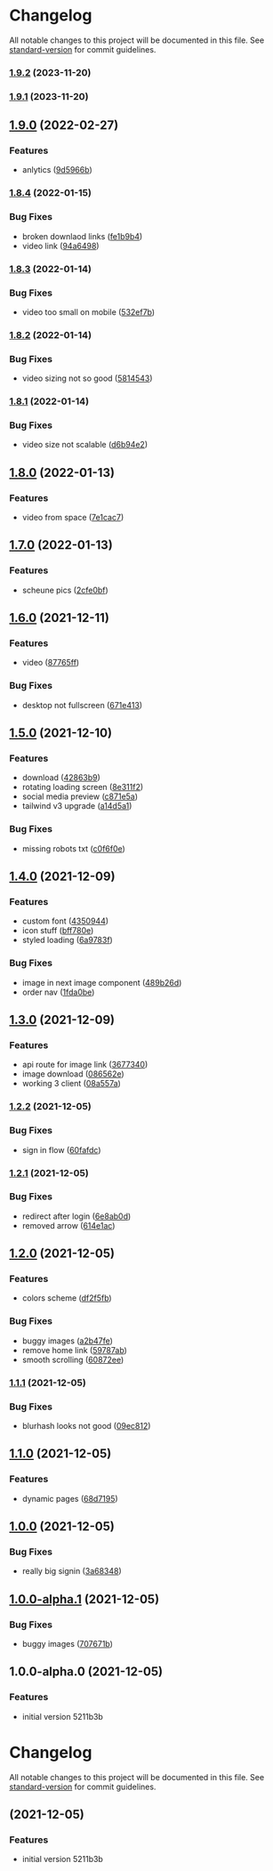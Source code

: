 # Changelog

All notable changes to this project will be documented in this file. See [standard-version](https://github.com/conventional-changelog/standard-version) for commit guidelines.

### [1.9.2](https://github.com/develowlper/hochzeit-f-und-f/compare/v1.9.1...v1.9.2) (2023-11-20)

### [1.9.1](https://github.com/develowlper/hochzeit-f-und-f/compare/v1.9.0...v1.9.1) (2023-11-20)

## [1.9.0](https://github.com/develowlper/hochzeit-f-und-f/compare/v1.8.4...v1.9.0) (2022-02-27)


### Features

* anlytics ([9d5966b](https://github.com/develowlper/hochzeit-f-und-f/commit/9d5966b59a9cf1f810950940c32e0bd693cb78c3))

### [1.8.4](https://github.com/develowlper/hochzeit-f-und-f/compare/v1.8.3...v1.8.4) (2022-01-15)


### Bug Fixes

* broken downlaod links ([fe1b9b4](https://github.com/develowlper/hochzeit-f-und-f/commit/fe1b9b41d37fb079bd23179fdf6db52613266db4))
* video link ([94a6498](https://github.com/develowlper/hochzeit-f-und-f/commit/94a6498b4a24cdb4fd2080e4578c8a073fa29a9b))

### [1.8.3](https://github.com/develowlper/hochzeit-f-und-f/compare/v1.8.2...v1.8.3) (2022-01-14)


### Bug Fixes

* video too small on mobile ([532ef7b](https://github.com/develowlper/hochzeit-f-und-f/commit/532ef7b1b884147746ef3b3a852b31f81d580f4a))

### [1.8.2](https://github.com/develowlper/hochzeit-f-und-f/compare/v1.8.1...v1.8.2) (2022-01-14)


### Bug Fixes

* video sizing not so good ([5814543](https://github.com/develowlper/hochzeit-f-und-f/commit/581454339211aa885fc633d345e081899f4ac273))

### [1.8.1](https://github.com/develowlper/hochzeit-f-und-f/compare/v1.8.0...v1.8.1) (2022-01-14)


### Bug Fixes

* video size not scalable ([d6b94e2](https://github.com/develowlper/hochzeit-f-und-f/commit/d6b94e296ebdf57bf6cfe0aea842725eeb0f9aa7))

## [1.8.0](https://github.com/develowlper/hochzeit-f-und-f/compare/v1.7.0...v1.8.0) (2022-01-13)


### Features

* video from space ([7e1cac7](https://github.com/develowlper/hochzeit-f-und-f/commit/7e1cac78b374b5b4cb489ff75b838b0d10ba4bc9))

## [1.7.0](https://github.com/develowlper/hochzeit-f-und-f/compare/v1.6.0...v1.7.0) (2022-01-13)


### Features

* scheune pics ([2cfe0bf](https://github.com/develowlper/hochzeit-f-und-f/commit/2cfe0bfb1cbe948d0fd632c57893852dcf85c106))

## [1.6.0](https://github.com/develowlper/hochzeit-f-und-f/compare/v1.5.0...v1.6.0) (2021-12-11)


### Features

* video ([87765ff](https://github.com/develowlper/hochzeit-f-und-f/commit/87765ffb2b26955a588920dfaa555295c2df5e74))


### Bug Fixes

* desktop not fullscreen ([671e413](https://github.com/develowlper/hochzeit-f-und-f/commit/671e4138c3a93539426eb1299614cddad1e5e378))

## [1.5.0](https://github.com/develowlper/hochzeit-f-und-f/compare/v1.4.0...v1.5.0) (2021-12-10)


### Features

* download ([42863b9](https://github.com/develowlper/hochzeit-f-und-f/commit/42863b9cfb7448d754875d3ee945ef5fc0ea86fe))
* rotating loading screen ([8e311f2](https://github.com/develowlper/hochzeit-f-und-f/commit/8e311f2c7bf8efe8b50a37b25dbad6db6b5b913e))
* social media preview ([c871e5a](https://github.com/develowlper/hochzeit-f-und-f/commit/c871e5ab45302a9dc042d6f218ae748a0abe1faa))
* tailwind v3 upgrade ([a14d5a1](https://github.com/develowlper/hochzeit-f-und-f/commit/a14d5a1d9bc3f83a166ef5c6b415406990b5ebba))


### Bug Fixes

* missing robots txt ([c0f6f0e](https://github.com/develowlper/hochzeit-f-und-f/commit/c0f6f0e540474c67204d4a5e65f9c23bebff5e09))

## [1.4.0](https://github.com/develowlper/hochzeit-f-und-f/compare/v1.3.0...v1.4.0) (2021-12-09)


### Features

* custom font ([4350944](https://github.com/develowlper/hochzeit-f-und-f/commit/435094490922904981869267230f3045412f0be2))
* icon stuff ([bff780e](https://github.com/develowlper/hochzeit-f-und-f/commit/bff780e6fdb20de0cd5f3d50eca2001b72af6345))
* styled loading ([6a9783f](https://github.com/develowlper/hochzeit-f-und-f/commit/6a9783f223f71bf8d84b1be3bfa420e2669f8a89))


### Bug Fixes

* image in next image component ([489b26d](https://github.com/develowlper/hochzeit-f-und-f/commit/489b26d72fbb799a9e1f7b6e9917f22f9dc37187))
* order nav ([1fda0be](https://github.com/develowlper/hochzeit-f-und-f/commit/1fda0be25b8f8c92572e1a66e01d32a1f5e88696))

## [1.3.0](https://github.com/develowlper/hochzeit-f-und-f/compare/v1.2.2...v1.3.0) (2021-12-09)


### Features

* api route for image link ([3677340](https://github.com/develowlper/hochzeit-f-und-f/commit/3677340f513c19d197a81efba9fea3f289719d72))
* image download ([086562e](https://github.com/develowlper/hochzeit-f-und-f/commit/086562e74486118f5eb7eb80c2bca884d11820b8))
* working 3 client ([08a557a](https://github.com/develowlper/hochzeit-f-und-f/commit/08a557a6da3390aaddc8e5253c29cb114f1903f8))

### [1.2.2](https://github.com/develowlper/hochzeit-f-und-f/compare/v1.2.1...v1.2.2) (2021-12-05)


### Bug Fixes

* sign in flow ([60fafdc](https://github.com/develowlper/hochzeit-f-und-f/commit/60fafdc9ff620ae11a3ede5d85e678ca562c2aa1))

### [1.2.1](https://github.com/develowlper/hochzeit-f-und-f/compare/v1.2.0...v1.2.1) (2021-12-05)


### Bug Fixes

* redirect after login ([6e8ab0d](https://github.com/develowlper/hochzeit-f-und-f/commit/6e8ab0d3ef67397ed1d1b074748ebb5f8bf195af))
* removed arrow ([614e1ac](https://github.com/develowlper/hochzeit-f-und-f/commit/614e1ac81cf7a099d830f1bd62afb1899a645bca))

## [1.2.0](https://github.com/develowlper/hochzeit-f-und-f/compare/v1.1.1...v1.2.0) (2021-12-05)


### Features

* colors scheme ([df2f5fb](https://github.com/develowlper/hochzeit-f-und-f/commit/df2f5fbfaeaf13a8027c294954e68d57f41e9d2c))


### Bug Fixes

* buggy images ([a2b47fe](https://github.com/develowlper/hochzeit-f-und-f/commit/a2b47fea52d7602f76ad37a687bf05149f22ace5))
* remove home link ([59787ab](https://github.com/develowlper/hochzeit-f-und-f/commit/59787ab22ab0c60ca6c8794093f00ca2b7e5a77c))
* smooth scrolling ([60872ee](https://github.com/develowlper/hochzeit-f-und-f/commit/60872eed66b6eaa626a348317ef30ddb9a350f7f))

### [1.1.1](https://github.com/develowlper/hochzeit-f-und-f/compare/v1.1.0...v1.1.1) (2021-12-05)


### Bug Fixes

* blurhash looks not good ([09ec812](https://github.com/develowlper/hochzeit-f-und-f/commit/09ec812fe2c77868694a88226d35d20a63dda42c))

## [1.1.0](https://github.com/develowlper/hochzeit-f-und-f/compare/v1.0.0...v1.1.0) (2021-12-05)


### Features

* dynamic pages ([68d7195](https://github.com/develowlper/hochzeit-f-und-f/commit/68d71954517313057cbdc70abeb693e5b6ea3c62))

## [1.0.0](https://github.com/develowlper/hochzeit-f-und-f/compare/v1.0.0-alpha.1...v1.0.0) (2021-12-05)


### Bug Fixes

* really big signin ([3a68348](https://github.com/develowlper/hochzeit-f-und-f/commit/3a683484042c63800b4d7ca86d6390eb4e4c4385))

## [1.0.0-alpha.1](https://github.com/develowlper/hochzeit-f-und-f/compare/v1.0.0-alpha.0...v1.0.0-alpha.1) (2021-12-05)


### Bug Fixes

* buggy images ([707671b](https://github.com/develowlper/hochzeit-f-und-f/commit/707671b7c17a77a5ffc06c98b9f2a92b8dd6375b))

## 1.0.0-alpha.0 (2021-12-05)


### Features

* initial version 5211b3b

# Changelog

All notable changes to this project will be documented in this file. See [standard-version](https://github.com/conventional-changelog/standard-version) for commit guidelines.

##  (2021-12-05)


### Features

* initial version 5211b3b

